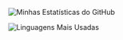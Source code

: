 
![Minhas Estatísticas do GitHub](https://github-readme-stats.vercel.app/api?username=FocaChu&show_icons=true&theme=dracula)

![Linguagens Mais Usadas](https://github-readme-stats.vercel.app/api/top-langs/?username=FocaChu&layout=compact&theme=dracula)
